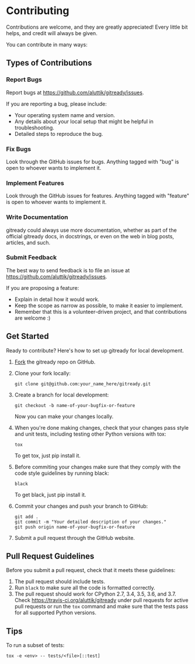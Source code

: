 # Contributing

Contributions are welcome, and they are greatly appreciated\! Every little bit
helps, and credit will always be given.

You can contribute in many ways:

## Types of Contributions

### Report Bugs

Report bugs at <https://github.com/aluttik/gitready/issues>.

If you are reporting a bug, please include:

  - Your operating system name and version.
  - Any details about your local setup that might be helpful in troubleshooting.
  - Detailed steps to reproduce the bug.

### Fix Bugs

Look through the GitHub issues for bugs. Anything tagged with "bug" is open to
whoever wants to implement it.

### Implement Features

Look through the GitHub issues for features. Anything tagged with "feature" is
open to whoever wants to implement it.

### Write Documentation

gitready could always use more documentation, whether as part of the
official gitready docs, in docstrings, or even on the web in blog posts,
articles, and such.

### Submit Feedback

The best way to send feedback is to file an issue at
<https://github.com/aluttik/gitready/issues>.

If you are proposing a feature:

  - Explain in detail how it would work.
  - Keep the scope as narrow as possible, to make it easier to implement.
  - Remember that this is a volunteer-driven project, and that contributions are
    welcome :)


## Get Started

Ready to contribute? Here's how to set up gitready for local development.

1.  [Fork](https://github.com/aluttik/gitready/fork) the
    gitready repo on GitHub.

2.  Clone your fork locally:

        git clone git@github.com:your_name_here/gitready.git

3.  Create a branch for local development:

        git checkout -b name-of-your-bugfix-or-feature

    Now you can make your changes locally.

4.  When you're done making changes, check that your changes pass style
    and unit tests, including testing other Python versions with tox:

        tox

    To get tox, just pip install it.

5.  Before commiting your changes make sure that they comply with the code
    style guidelines by running black:

        black

    To get black, just pip install it.

6.  Commit your changes and push your branch to GitHub:

        git add .
        git commit -m "Your detailed description of your changes."
        git push origin name-of-your-bugfix-or-feature

7.  Submit a pull request through the GitHub website.

## Pull Request Guidelines

Before you submit a pull request, check that it meets these guidelines:

1.  The pull request should include tests.
2.  Run `black` to make sure all the code is formatted correctly.
3.  The pull request should work for CPython 2.7, 3.4, 3.5, 3.6, and 3.7. Check
    <https://travis-ci.org/aluttik/gitready> under pull requests
    for active pull requests or run the `tox` command and make sure that the
    tests pass for all supported Python versions.

## Tips

To run a subset of tests:

    tox -e <env> -- tests/<file>[::test]
